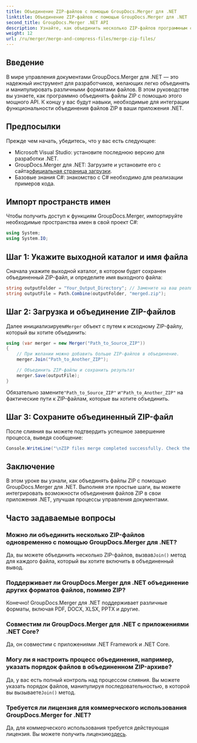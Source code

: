 ```yaml
---
title: Объединение ZIP-файлов с помощью GroupDocs.Merger для .NET
linktitle: Объединение ZIP-файлов с помощью GroupDocs.Merger для .NET
second_title: GroupDocs.Merger .NET API
description: Узнайте, как объединить несколько ZIP-файлов программным способом с помощью GroupDocs.Merger для .NET. Это пошаговое руководство охватывает предварительные условия.
weight: 12
url: /ru/merger/merge-and-compress-files/merge-zip-files/
---
```

## Введение

В мире управления документами GroupDocs.Merger для .NET — это надежный инструмент для разработчиков, желающих легко объединять и манипулировать различными форматами файлов. В этом руководстве вы узнаете, как программно объединять файлы ZIP с помощью этого мощного API. К концу у вас будут навыки, необходимые для интеграции функциональности объединения файлов ZIP в ваши приложения .NET.

## Предпосылки

Прежде чем начать, убедитесь, что у вас есть следующее:

- Microsoft Visual Studio: установите последнюю версию для разработки .NET.
-  GroupDocs.Merger для .NET: Загрузите и установите его с сайта[официальная страница загрузки](https://releases.groupdocs.com/merger/net/).
- Базовые знания C#: знакомство с C# необходимо для реализации примеров кода.

## Импорт пространств имен

Чтобы получить доступ к функциям GroupDocs.Merger, импортируйте необходимые пространства имен в свой проект C#:

```csharp
using System;
using System.IO;
```

## Шаг 1: Укажите выходной каталог и имя файла

Сначала укажите выходной каталог, в котором будет сохранен объединенный ZIP-файл, и определите имя выходного файла:

```csharp
string outputFolder = "Your_Output_Directory"; // Замените на ваш реальный путь
string outputFile = Path.Combine(outputFolder, "merged.zip");
```

## Шаг 2: Загрузка и объединение ZIP-файлов

 Далее инициализируем`Merger` объект с путем к исходному ZIP-файлу, который вы хотите объединить:

```csharp
using (var merger = new Merger("Path_to_Source_ZIP"))
{
    // При желании можно добавить больше ZIP-файлов в объединение.
    merger.Join("Path_to_Another_ZIP");

    // Объединить ZIP-файлы и сохранить результат
    merger.Save(outputFile);
}
```

 Обязательно замените`"Path_to_Source_ZIP"` и`"Path_to_Another_ZIP"` на фактические пути к ZIP-файлам, которые вы хотите объединить.

## Шаг 3: Сохраните объединенный ZIP-файл

После слияния вы можете подтвердить успешное завершение процесса, выведя сообщение:

```csharp
Console.WriteLine("\nZIP files merge completed successfully. Check the output in {0}", outputFolder);
```

## Заключение

В этом уроке вы узнали, как объединять файлы ZIP с помощью GroupDocs.Merger для .NET. Выполняя эти простые шаги, вы можете интегрировать возможности объединения файлов ZIP в свои приложения .NET, улучшая процессы управления документами.

## Часто задаваемые вопросы

### Можно ли объединить несколько ZIP-файлов одновременно с помощью GroupDocs.Merger для .NET?

 Да, вы можете объединить несколько ZIP-файлов, вызвав`Join()` метод для каждого файла, который вы хотите включить в объединенный вывод.

### Поддерживает ли GroupDocs.Merger для .NET объединение других форматов файлов, помимо ZIP?

Конечно! GroupDocs.Merger для .NET поддерживает различные форматы, включая PDF, DOCX, XLSX, PPTX и другие.

### Совместим ли GroupDocs.Merger для .NET с приложениями .NET Core?

Да, он совместим с приложениями .NET Framework и .NET Core.

### Могу ли я настроить процесс объединения, например, указать порядок файлов в объединенном ZIP-архиве?

 Да, у вас есть полный контроль над процессом слияния. Вы можете указать порядок файлов, манипулируя последовательностью, в которой вы вызываете`Join()` метод.

### Требуется ли лицензия для коммерческого использования GroupDocs.Merger for .NET?

 Да, для коммерческого использования требуется действующая лицензия. Вы можете получить лицензию[здесь](https://purchase.groupdocs.com/buy).